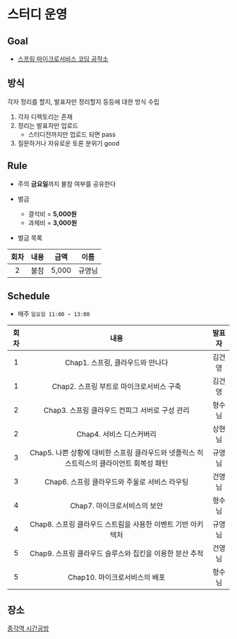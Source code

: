 # 스터디 운영

## Goal
* [스프링 마이크로서비스 코딩 공작소](http://www.yes24.com/Product/Goods/67473377?Acode=101)

## 방식

각자 정리를 할지, 발표자만 정리할지 등등에 대한 방식 수립

1. 각자 디렉토리는 존재
2. 정리는 발표자만 업로드
    - 스터디전까지만 업로드 되면 pass
3. 질문하거나 자유로운 토론 분위기 good

## Rule
- 주의 **금요일**까지 불참 여부를 공유한다
- 벌금
    - 결석비 = **5,000원**
    - 과제비 = **3,000원**
    
- 벌금 목록  
  
|회차|내용|금액|이름|  
| :---: | :---: | :---: | :---: |  
| 2 | 불참 | 5,000 | 규영님 |  

## Schedule
- 매주 `일요일 11:00 ~ 13:00`  

|회차|내용|발표자|  
| :---: | :---: | :---: |  
| 1 | Chap1. 스프링, 클라우드와 만나다 | 김건영 |
| 1 | Chap2. 스프링 부트로 마이크로서비스 구축 | 김건영 |
| 2 | Chap3. 스프링 클라우드 컨피그 서버로 구성 관리 | 형수님 | 
| 2 | Chap4. 서비스 디스커버리 | 상현님 | 
| 3 | Chap5. 나쁜 상황에 대비한 스프링 클라우드와 넷플릭스 히스트릭스의 클라이언트 회복성 패턴 | 규영님 | 
| 3 | Chap6. 스프링 클라우드와 주울로 서비스 라우팅 | 건영님 | 
| 4 | Chap7. 마이크로서비스의 보안  | 형수님 | 
| 4 | Chap8. 스프링 클라우드 스트림을 사용한 이벤트 기반 아키텍처 | 규영님 | 
| 5 | Chap9. 스프링 클라우드 슬루스와 집킨을 이용한 분산 추적 | 건영님 | 
| 5 | Chap10. 마이크로서비스의 배포 | 형수님 | 


## 장소
[종각역 시간공방](https://map.naver.com/local/siteview.nhn?code=377497269)
